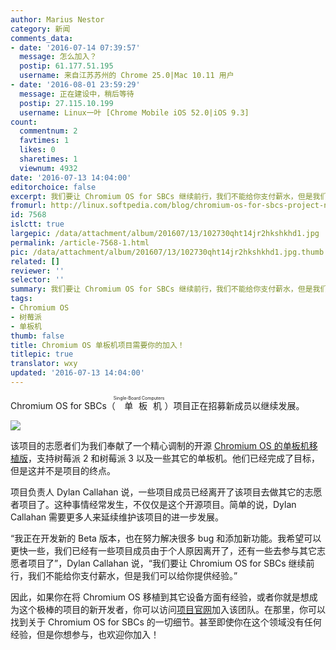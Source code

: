 ```yaml
---
author: Marius Nestor
category: 新闻
comments_data:
- date: '2016-07-14 07:39:57'
  message: 怎么加入？
  postip: 61.177.51.195
  username: 来自江苏苏州的 Chrome 25.0|Mac 10.11 用户
- date: '2016-08-01 23:59:29'
  message: 正在建设中，稍后等待
  postip: 27.115.10.199
  username: Linux一叶 [Chrome Mobile iOS 52.0|iOS 9.3]
count:
  commentnum: 2
  favtimes: 1
  likes: 0
  sharetimes: 1
  viewnum: 4932
date: '2016-07-13 14:04:00'
editorchoice: false
excerpt: 我们要让 Chromium OS for SBCs 继续前行，我们不能给你支付薪水，但是我们可以给你提供经验。
fromurl: http://linux.softpedia.com/blog/chromium-os-for-sbcs-project-needs-your-help-to-continue-full-scale-work-506155.shtml
id: 7568
islctt: true
largepic: /data/attachment/album/201607/13/102730qht14jr2hkshkhd1.jpg
permalink: /article-7568-1.html
pic: /data/attachment/album/201607/13/102730qht14jr2hkshkhd1.jpg.thumb.jpg
related: []
reviewer: ''
selector: ''
summary: 我们要让 Chromium OS for SBCs 继续前行，我们不能给你支付薪水，但是我们可以给你提供经验。
tags:
- Chromium OS
- 树莓派
- 单板机
thumb: false
title: Chromium OS 单板机项目需要你的加入！
titlepic: true
translator: wxy
updated: '2016-07-13 14:04:00'
---
```


Chromium OS for SBCs（<ruby> 单板机 <rp>  （ </rp> <rt>  Single-Board Computers </rt> <rp>  ） </rp></ruby>）项目正在招募新成员以继续发展。


![](/data/attachment/album/201607/13/102730qht14jr2hkshkhd1.jpg)


该项目的志愿者们为我们奉献了一个精心调制的开源 [Chromium OS 的单板机移植版](http://www.chromiumosforsbc.org/)，支持树莓派 2 和树莓派 3 以及一些其它的单板机。他们已经完成了目标，但是这并不是项目的终点。


项目负责人 Dylan Callahan 说，一些项目成员已经离开了该项目去做其它的志愿者项目了。这种事情经常发生，不仅仅是这个开源项目。简单的说，Dylan Callahan 需要更多人来延续维护该项目的进一步发展。


“我正在开发新的 Beta 版本，也在努力解决很多 bug 和添加新功能。我希望可以更快一些，我们已经有一些项目成员由于个人原因离开了，还有一些去参与其它志愿者项目了”，Dylan Callahan 说，“我们要让 Chromium OS for SBCs 继续前行，我们不能给你支付薪水，但是我们可以给你提供经验。”


因此，如果你在将 Chromium OS 移植到其它设备方面有经验，或者你就是想成为这个极棒的项目的新开发者，你可以访问[项目官网](http://www.chromiumosforsbc.org/meet-the-team/)加入该团队。在那里，你可以找到关于 Chromium OS for SBCs 的一切细节。甚至即使你在这个领域没有任何经验，但是你想参与，也欢迎你加入！